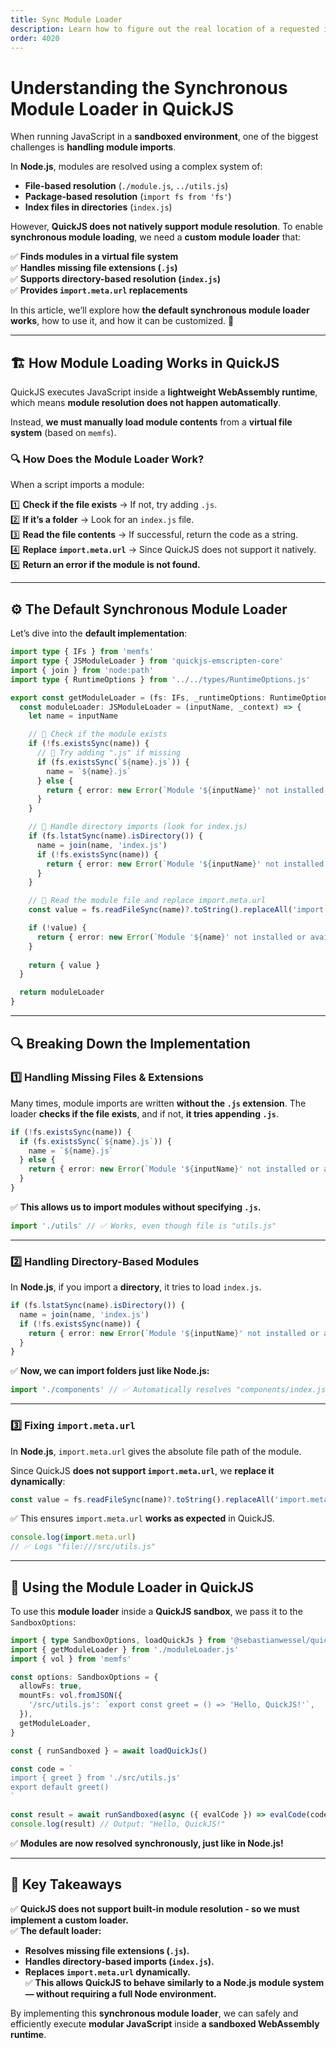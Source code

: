 ```yaml
---
title: Sync Module Loader
description: Learn how to figure out the real location of a requested import file
order: 4020
---
```


# Understanding the Synchronous Module Loader in QuickJS  

When running JavaScript in a **sandboxed environment**, one of the biggest challenges is **handling module imports**.  

In **Node.js**, modules are resolved using a complex system of:  
- **File-based resolution** (`./module.js`, `../utils.js`)  
- **Package-based resolution** (`import fs from 'fs'`)  
- **Index files in directories** (`index.js`)  

However, **QuickJS does not natively support module resolution**. To enable **synchronous module loading**, we need a **custom module loader** that:  

✅ **Finds modules in a virtual file system**  
✅ **Handles missing file extensions (`.js`)**  
✅ **Supports directory-based resolution (`index.js`)**  
✅ **Provides `import.meta.url` replacements**  

In this article, we’ll explore how **the default synchronous module loader works**, how to use it, and how it can be customized. 🚀  

---

## 🏗️ How Module Loading Works in QuickJS  

QuickJS executes JavaScript inside a **lightweight WebAssembly runtime**, which means **module resolution does not happen automatically**.  

Instead, **we must manually load module contents** from a **virtual file system** (based on `memfs`).  

### 🔍 **How Does the Module Loader Work?**  

When a script imports a module:  

1️⃣ **Check if the file exists** → If not, try adding `.js`.  
2️⃣ **If it’s a folder** → Look for an `index.js` file.  
3️⃣ **Read the file contents** → If successful, return the code as a string.  
4️⃣ **Replace `import.meta.url`** → Since QuickJS does not support it natively.  
5️⃣ **Return an error if the module is not found.**  

---

## ⚙️ The Default Synchronous Module Loader  

Let’s dive into the **default implementation**:

```ts
import type { IFs } from 'memfs'
import type { JSModuleLoader } from 'quickjs-emscripten-core'
import { join } from 'node:path'
import type { RuntimeOptions } from '../../types/RuntimeOptions.js'

export const getModuleLoader = (fs: IFs, _runtimeOptions: RuntimeOptions) => {
  const moduleLoader: JSModuleLoader = (inputName, _context) => {
    let name = inputName

    // 🔹 Check if the module exists
    if (!fs.existsSync(name)) {
      // 🔹 Try adding ".js" if missing
      if (fs.existsSync(`${name}.js`)) {
        name = `${name}.js`
      } else {
        return { error: new Error(`Module '${inputName}' not installed or available`) }
      }
    }

    // 🔹 Handle directory imports (look for index.js)
    if (fs.lstatSync(name).isDirectory()) {
      name = join(name, 'index.js')
      if (!fs.existsSync(name)) {
        return { error: new Error(`Module '${inputName}' not installed or available`) }
      }
    }

    // 🔹 Read the module file and replace import.meta.url
    const value = fs.readFileSync(name)?.toString().replaceAll('import.meta.url', `'file://${name}'`)

    if (!value) {
      return { error: new Error(`Module '${name}' not installed or available`) }
    }
    
    return { value }
  }

  return moduleLoader
}
```

---

## 🔍 Breaking Down the Implementation  

### 1️⃣ **Handling Missing Files & Extensions**  
Many times, module imports are written **without the `.js` extension**. The loader **checks if the file exists**, and if not, **it tries appending `.js`**.

```ts
if (!fs.existsSync(name)) {
  if (fs.existsSync(`${name}.js`)) {
    name = `${name}.js`
  } else {
    return { error: new Error(`Module '${inputName}' not installed or available`) }
  }
}
```

✅ **This allows us to import modules without specifying `.js`.**  

```js
import './utils' // ✅ Works, even though file is "utils.js"
```

---

### 2️⃣ **Handling Directory-Based Modules**  
In **Node.js**, if you import a **directory**, it tries to load `index.js`.  

```ts
if (fs.lstatSync(name).isDirectory()) {
  name = join(name, 'index.js')
  if (!fs.existsSync(name)) {
    return { error: new Error(`Module '${inputName}' not installed or available`) }
  }
}
```

✅ **Now, we can import folders just like Node.js:**  
```js
import './components' // ✅ Automatically resolves "components/index.js"
```

---

### 3️⃣ **Fixing `import.meta.url`**  
In **Node.js**, `import.meta.url` gives the absolute file path of the module.  

Since QuickJS **does not support `import.meta.url`**, we **replace it dynamically**:

```ts
const value = fs.readFileSync(name)?.toString().replaceAll('import.meta.url', `'file://${name}'`)
```

✅ This ensures `import.meta.url` **works as expected** in QuickJS.  

```js
console.log(import.meta.url) 
// ✅ Logs "file:///src/utils.js"
```

---

## 🚀 Using the Module Loader in QuickJS  

To use this **module loader** inside a **QuickJS sandbox**, we pass it to the `SandboxOptions`:

```ts
import { type SandboxOptions, loadQuickJs } from '@sebastianwessel/quickjs'
import { getModuleLoader } from './moduleLoader.js'
import { vol } from 'memfs'

const options: SandboxOptions = {
  allowFs: true,
  mountFs: vol.fromJSON({
    '/src/utils.js': `export const greet = () => 'Hello, QuickJS!'`,
  }),
  getModuleLoader,
}

const { runSandboxed } = await loadQuickJs()

const code = `
import { greet } from './src/utils.js'
export default greet()
`

const result = await runSandboxed(async ({ evalCode }) => evalCode(code), options)
console.log(result) // Output: "Hello, QuickJS!"
```

✅ **Modules are now resolved synchronously, just like in Node.js!**  

---

## 🎯 Key Takeaways  

✅ **QuickJS does not support built-in module resolution - so we must implement a custom loader.**  
✅ **The default loader:**  
   - **Resolves missing file extensions (`.js`).**  
   - **Handles directory-based imports (`index.js`).**  
   - **Replaces `import.meta.url` dynamically.**  
✅ **This allows QuickJS to behave similarly to a Node.js module system — without requiring a full Node environment.**  

By implementing this **synchronous module loader**, we can safely and efficiently execute **modular JavaScript** inside **a sandboxed WebAssembly runtime**.
